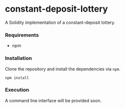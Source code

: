 # constant-deposit-lottery #

A Solidity implementation of a constant-deposit lottery.

### Requirements ###

* npm

### Installation ###

Clone the repository and install the dependencies via `npm`.

```
npm install
```

### Execution ###

A command line interface will be provided soon.
